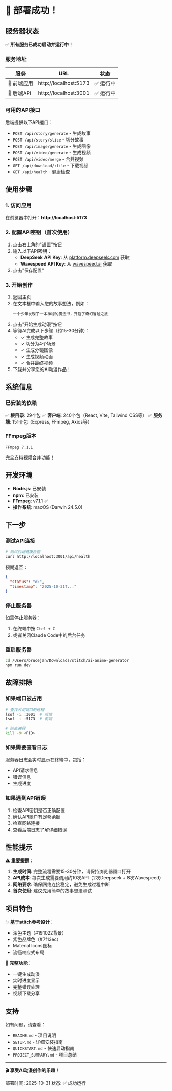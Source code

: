 # 🎉 部署成功！

## 服务器状态

✅ **所有服务已成功启动并运行中！**

### 服务地址

| 服务 | URL | 状态 |
|------|-----|------|
| 🎨 前端应用 | http://localhost:5173 | ✅ 运行中 |
| 🔧 后端API | http://localhost:3001 | ✅ 运行中 |

### 可用的API接口

后端提供以下API接口：

- `POST /api/story/generate` - 生成故事
- `POST /api/story/slice` - 切分故事
- `POST /api/image/generate` - 生成图像
- `POST /api/video/generate` - 生成视频
- `POST /api/video/merge` - 合并视频
- `GET /api/download/:file` - 下载视频
- `GET /api/health` - 健康检查

## 使用步骤

### 1. 访问应用

在浏览器中打开：**http://localhost:5173**

### 2. 配置API密钥（首次使用）

1. 点击右上角的"设置"按钮
2. 输入以下API密钥：
   - **DeepSeek API Key**: 从 [platform.deepseek.com](https://platform.deepseek.com) 获取
   - **Wavespeed API Key**: 从 [wavespeed.ai](https://wavespeed.ai) 获取
3. 点击"保存配置"

### 3. 开始创作

1. 返回主页
2. 在文本框中输入您的故事想法，例如：
   ```
   一个少年发现了一本神秘的魔法书，开启了奇幻冒险之旅
   ```
3. 点击"开始生成动漫"按钮
4. 等待AI完成以下步骤（约15-30分钟）：
   - ✓ 生成完整故事
   - ✓ 切分为4个场景
   - ✓ 生成分镜图像
   - ✓ 生成视频动画
   - ✓ 合并最终视频
5. 下载并分享您的AI动漫作品！

## 系统信息

### 已安装的依赖

✅ **根目录**: 29个包
✅ **客户端**: 240个包（React, Vite, Tailwind CSS等）
✅ **服务端**: 151个包（Express, FFmpeg, Axios等）

### FFmpeg版本

```
FFmpeg 7.1.1
```

完全支持视频合并功能！

## 开发环境

- **Node.js**: 已安装
- **npm**: 已安装
- **FFmpeg**: v7.1.1 ✅
- **操作系统**: macOS (Darwin 24.5.0)

## 下一步

### 测试API连接

```bash
# 测试后端健康检查
curl http://localhost:3001/api/health
```

预期返回：
```json
{
  "status": "ok",
  "timestamp": "2025-10-31T..."
}
```

### 停止服务器

如需停止服务器：

1. 在终端中按 `Ctrl + C`
2. 或者关闭Claude Code中的后台任务

### 重启服务器

```bash
cd /Users/brucejan/Downloads/stitch/ai-anime-generator
npm run dev
```

## 故障排除

### 如果端口被占用

```bash
# 查找占用端口的进程
lsof -i :3001  # 后端
lsof -i :5173  # 前端

# 结束进程
kill -9 <PID>
```

### 如果需要查看日志

服务器日志会实时显示在终端中，包括：
- API请求信息
- 错误信息
- 生成进度

### 如果遇到API错误

1. 检查API密钥是否正确配置
2. 确认API账户有足够余额
3. 检查网络连接
4. 查看后端日志了解详细错误

## 性能提示

⚠️ **重要提醒**：

1. **生成时间**: 完整流程需要15-30分钟，请保持浏览器窗口打开
2. **API成本**: 每次生成需要调用约10次API（2次Deepseek + 8次Wavespeed）
3. **网络要求**: 确保网络连接稳定，避免生成过程中断
4. **首次使用**: 建议先用简单的故事想法测试

## 项目特色

✨ **基于stitch参考设计**：
- 深色主题（#191022背景）
- 紫色品牌色（#7f13ec）
- Material Icons图标
- 流畅响应式布局

🚀 **完整功能**：
- 一键生成动漫
- 实时进度显示
- 完整错误处理
- 视频下载分享

## 支持

如有问题，请查看：
- `README.md` - 项目说明
- `SETUP.md` - 详细安装指南
- `QUICKSTART.md` - 快速启动指南
- `PROJECT_SUMMARY.md` - 项目总结

---

**🎬 享受AI动漫创作的乐趣！**

部署时间: 2025-10-31
状态: ✅ 成功运行
